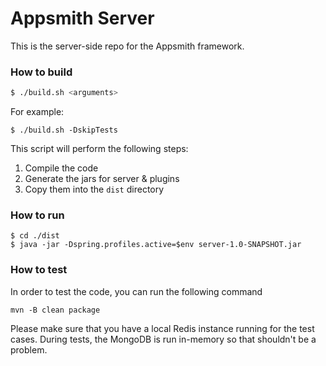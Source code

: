 # Appsmith Server

This is the server-side repo for the Appsmith framework.

### How to build 
```bash
$ ./build.sh <arguments>
```

For example:
```$bash
$ ./build.sh -DskipTests
```

This script will perform the following steps:
1. Compile the code
2. Generate the jars for server & plugins
3. Copy them into the `dist` directory

### How to run
```
$ cd ./dist
$ java -jar -Dspring.profiles.active=$env server-1.0-SNAPSHOT.jar
```

### How to test
In order to test the code, you can run the following command

```
mvn -B clean package
```

Please make sure that you have a local Redis instance running for the test cases. During tests, the MongoDB is run in-memory so that shouldn't be a problem.
